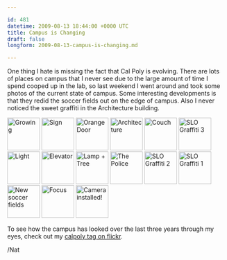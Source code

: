 ```yaml
---

id: 481
datetime: 2009-08-13 18:44:00 +0000 UTC
title: Campus is Changing
draft: false
longform: 2009-08-13-campus-is-changing.md

---
```


One thing I hate is missing the fact that Cal Poly is evolving. There are lots of places on campus that I never see due to the large amount of time I spend cooped up in the lab, so last weekend I went around and took some photos of the current state of campus. Some interesting developments is that they redid the soccer fields out on the edge of campus. Also I never noticed the sweet graffiti in the Architecture building.

<a title="Growing by Nat W, on Flickr" href="http://www.flickr.com/photos/icco/3814025552/"><img src="http://farm4.static.flickr.com/3579/3814025552_799d0cf3e6_s.jpg" alt="Growing" width="75" height="75" /></a> <a title="Sign by Nat W, on Flickr" href="http://www.flickr.com/photos/icco/3813192227/"><img src="http://farm3.static.flickr.com/2560/3813192227_e55d61495e_s.jpg" alt="Sign" width="75" height="75" /></a> <a title="Orange Door by Nat W, on Flickr" href="http://www.flickr.com/photos/icco/3814024090/"><img src="http://farm3.static.flickr.com/2465/3814024090_dd6b2abd73_s.jpg" alt="Orange Door" width="75" height="75" /></a> <a title="Architecture by Nat W, on Flickr" href="http://www.flickr.com/photos/icco/3814022542/"><img src="http://farm4.static.flickr.com/3550/3814022542_d8b6c824b1_s.jpg" alt="Architecture" width="75" height="75" /></a> <a title="Couch by Nat W, on Flickr" href="http://www.flickr.com/photos/icco/3814020176/"><img src="http://farm3.static.flickr.com/2475/3814020176_bbe326b3ec_s.jpg" alt="Couch" width="75" height="75" /></a> <a title="SLO Graffiti 3 by Nat W, on Flickr" href="http://www.flickr.com/photos/icco/3814018816/"><img src="http://farm4.static.flickr.com/3551/3814018816_bc058c1ede_s.jpg" alt="SLO Graffiti 3" width="75" height="75" /></a> <a title="Light by Nat W, on Flickr" href="http://www.flickr.com/photos/icco/3813205439/"><img src="http://farm3.static.flickr.com/2609/3813205439_4ec81f3818_s.jpg" alt="Light" width="75" height="75" /></a> <a title="Elevator by Nat W, on Flickr" href="http://www.flickr.com/photos/icco/3813204725/"><img src="http://farm3.static.flickr.com/2623/3813204725_c286eb004f_s.jpg" alt="Elevator" width="75" height="75" /></a> <a title="Lamp + Tree by Nat W, on Flickr" href="http://www.flickr.com/photos/icco/3813203013/"><img src="http://farm4.static.flickr.com/3500/3813203013_2a3441da63_s.jpg" alt="Lamp + Tree" width="75" height="75" /></a> <a title="The Police by Nat W, on Flickr" href="http://www.flickr.com/photos/icco/3814011904/"><img src="http://farm3.static.flickr.com/2428/3814011904_3f75d5940e_s.jpg" alt="The Police" width="75" height="75" /></a> <a title="SLO Graffiti 2 by Nat W, on Flickr" href="http://www.flickr.com/photos/icco/3814010830/"><img src="http://farm3.static.flickr.com/2538/3814010830_520505761b_s.jpg" alt="SLO Graffiti 2" width="75" height="75" /></a> <a title="SLO Graffiti 1 by Nat W, on Flickr" href="http://www.flickr.com/photos/icco/3814009024/"><img src="http://farm3.static.flickr.com/2446/3814009024_d56b8a1fd3_s.jpg" alt="SLO Graffiti 1" width="75" height="75" /></a> <a title="New soccer fields by Nat W, on Flickr" href="http://www.flickr.com/photos/icco/3814007486/"><img src="http://farm3.static.flickr.com/2645/3814007486_02ccbdd3f7_s.jpg" alt="New soccer fields" width="75" height="75" /></a> <a title="Focus by Nat W, on Flickr" href="http://www.flickr.com/photos/icco/3814004802/"><img src="http://farm4.static.flickr.com/3434/3814004802_3b97f1cf6d_s.jpg" alt="Focus" width="75" height="75" /></a> <a title="Camera installed! by Nat W, on Flickr" href="http://www.flickr.com/photos/icco/3677271908/"><img src="http://farm3.static.flickr.com/2622/3677271908_e007d86553_s.jpg" alt="Camera installed!" width="75" height="75" /></a>

To see how the campus has looked over the last three years through my eyes, check out my <a href="http://www.flickr.com/photos/icco/tags/calpoly/">calpoly tag on flickr</a>.

/Nat

